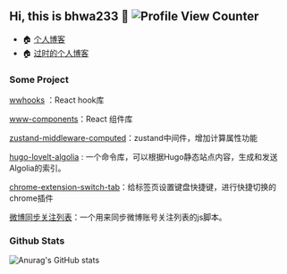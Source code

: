 ## Hi, this is bhwa233 :wave: ![Profile View Counter](https://komarev.com/ghpvc/?username=lxw15337674)

- :house: [个人博客](https://notion-next-plum-chi.vercel.app/) 
- :house: [过时的个人博客](https://lxw15337674.github.io/) 


### Some Project 

[wwhooks](https://github.com/lxw15337674/ww-hooks) ：React hook库

[www-components](https://github.com/lxw15337674/www-components)：React 组件库

[zustand-middleware-computed](https://github.com/lxw15337674/zustand-middleware-computed)：zustand中间件，增加计算属性功能

[hugo-lovelt-algolia](https://github.com/lxw15337674/hugo-lovelt-algolia) : 一个命令库，可以根据Hugo静态站点内容，生成和发送Algolia的索引。

[chrome-extension-switch-tab](https://github.com/lxw15337674/chrome-extension-switch-tab)：给标签页设置键盘快捷键，进行快捷切换的chrome插件

[微博同步关注列表](https://github.com/lxw15337674/weiboSyncFollow)：一个用来同步微博账号关注列表的js脚本。


### Github Stats 

![Anurag's GitHub stats](https://github-readme-stats.vercel.app/api?username=lxw15337674&show_icons=true)
